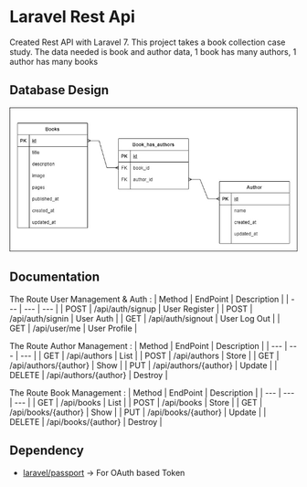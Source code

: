 # Laravel Rest Api
Created Rest API with Laravel 7. 
This project takes a book collection case study. 
The data needed is book and author data, 1 book has many authors, 1 author has many books

## Database Design
<div align='center'>

![typescript-rest-api](https://raw.githubusercontent.com/ssembara/laravel-rest-api/2-readme/Book%20ERD.jpg)

</div>

## Documentation
The Route User Management & Auth : 
| Method | EndPoint | Description |
| --- | --- | --- |
| POST | /api/auth/signup | User Register |
| POST | /api/auth/signin | User Auth |
| GET  | /api/auth/signout | User Log Out |
| GET  | /api/user/me     | User Profile |

The Route Author Management : 
| Method | EndPoint | Description |
| --- | --- | --- |
| GET | /api/authors | List |
| POST | /api/authors | Store |
| GET  | /api/authors/{author} | Show |
| PUT  | /api/authors/{author}     | Update |
| DELETE  | /api/authors/{author}     | Destroy |

The Route Book Management : 
| Method | EndPoint | Description |
| --- | --- | --- |
| GET | /api/books | List |
| POST | /api/books | Store |
| GET  | /api/books/{author} | Show |
| PUT  | /api/books/{author}     | Update |
| DELETE  | /api/books/{author}     | Destroy |

## Dependency
* [laravel/passport](https://laravel.com/docs/7.x/passport) &#8594; For OAuth based Token